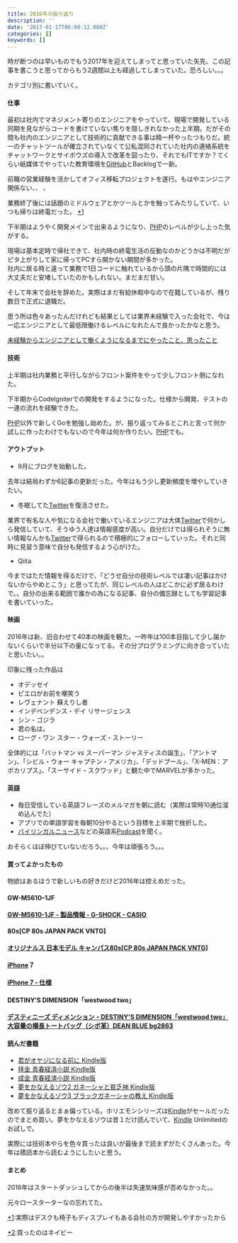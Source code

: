 ```yaml
---
title: 2016年の振り返り
description: ''
date: '2017-01-17T06:00:12.000Z'
categories: []
keywords: []
---
```


時が断つのは早いものでもう2017年を迎えてしまってと思っていた矢先、この記事を書こうと思ってからもう2週間以上も経過してしまっていた。恐ろしい。。。

カテゴリ別に書いていく。

#### 仕事

最初は社内でマネジメント寄りのエンジニアをやっていて、現場で開発している同期を見ながらコードを書けていない焦りを隠しきれなかった上半期。だがその間も社内のエンジニアとして技術的に貢献できる事は精一杯やったつもりだ。統一のチャットツールが確立されていなくて公私混同されていた社内の連絡系統をチャットワークとサイボウズの導入で改革を図ったり、それでもITですか？てくらい紙媒体でやっていた教育環境を[GitHub](http://d.hatena.ne.jp/keyword/GitHub)とBacklogで一新。  
  
前職の営業経験を活かしてオフィス移転プロジェクトを遂行。もはやエンジニア関係ない、、 、  
  
業務終了後には話題のミドルウェアとかツールとかを触ってみたりしていて、いつも帰りは終電だった。 [\*1](#f-2e9dfb5b "実際はデスクも椅子もディスプレイもある会社の方が開発しやすかったから")

下半期はようやく開発メインで出来るようになり、[PHP](http://d.hatena.ne.jp/keyword/PHP)のレベルが少し上った気がする。  
  
現場は基本定時で帰社できて、社内時の終電生活の反動なのかどうかは不明だがピタ上がりして家に帰ってPCすら開かない期間が多かった。  
社内に居る時と違って業務で1日コードに触れているから頭の片隅で時間的には大丈夫だと安堵していたのかもしれない。まだまだ甘い。

そして年末で会社を辞めた。実際はまだ有給休暇中なので在籍しているが、残り数日で正式に退職だ。  
  
思う所は色々あったんだけれども結果としては業界未経験で入った会社で、今は一応エンジニアとして最低限働けるレベルになれたんで良かったかなと思う。

[未経験からエンジニアとして働くようになるまでにやったこと、思ったこと](https://qiita.com/suy0n9/items/d1bfbd823d8b6dc562be)

#### 技術

上半期は社内業務と平行しながらフロント案件をやって少しフロント側になれた。  
  
下半期からCodeIgniterでの開発をするようになった。仕様から開発、テストの一連の流れを経験できた。  
  
[PHP](http://d.hatena.ne.jp/keyword/PHP)以外で新しくGoを勉強し始めた。が、振り返ってみるとこれと言って何か試しに作ったわけでもないので今年は何か作りたい。[PHP](http://d.hatena.ne.jp/keyword/PHP)でも。

#### アウトプット

*   9月にブログを始動した。

去年は結局わずか6記事の更新だった。今年はもう少し更新頻度を増やしていきたい。

*   冬眠してた[Twitter](http://d.hatena.ne.jp/keyword/Twitter)を復活させた。

業界で有名な人や気になる会社で働いているエンジニアは大体[Twitter](http://d.hatena.ne.jp/keyword/Twitter)で何かしら発信していて、そうゆう人達は情報感度が高い。自分だけでは得られそうに無い情報なんかも[Twitter](http://d.hatena.ne.jp/keyword/Twitter)で得られるので積極的にフォローしていった。それと同時に見習う意味で自分も発信するよう心がけた。

*   Qiita

今まではただ情報を得るだけで、「どうせ自分の技術レベルでは凄い記事はかけないからやめとこう」と思ってたが、同じレベルの人はどこかに必ず居るわけで。。自分の出来る範囲で誰かの為になる記事、自分の備忘録としても学習記事を書いていった。

#### 映画

2016年は新、旧合わせて40本の映画を観た。一昨年は100本目指して少し届かないくらいで半分以下の量になってる。その分プログラミングに向き合っていたと思いたい。。  
  
印象に残った作品は

*   オデッセイ
*   ピエロがお前を嘲笑う
*   レヴェナント 蘇えりし者
*   インデペンデンス・デイ リサージェンス
*   シン・ゴジラ
*   君の名は。
*   ローグ・ワン スター・ウォーズ・ストーリー

全体的には「バットマン vs スーパーマン ジャスティスの誕生」、「アントマン」、「シビル・ウォー キャプテン・アメリカ」、「デッドプール」、「X-MEN：アポカリプス」、「スーサイド・スクワッド」と観た中でMARVELが多かった。

#### 英語

*   毎日受信している英語フレーズのメルマガを朝に読む（実際は常時10通位溜め込んでた）
*   アプリでの単語学習を毎朝10分やるという目標を上半期で挫折した。
*   [バイリンガルニュース](https://itunes.apple.com/jp/podcast/bairingarunyusu-bilingual/id653415937?mt=2)などの英語系[Podcast](http://d.hatena.ne.jp/keyword/Podcast)を聞く。

おそらくほぼ伸びていないだろう。。。今年は頑張ろう。。。

#### 買ってよかったもの

物欲はあるほうで新しいもの好きだけど2016年は控えめだった。

#### GW-M5610–1JF

[**GW-M5610-1JF - 製品情報 - G-SHOCK - CASIO**](http://products.g-shock.jp/_detail/GW-M5610-1/)

#### 80s\[CP 80s JAPAN PACK VNTG\]

[**オリジナルス 日本モデル キャンパス80s\[CP 80s JAPAN PACK VNTG\]**](http://shop.adidas.jp/model/IOV23/)

#### [iPhone](http://d.hatena.ne.jp/keyword/iPhone)７

[**iPhone 7 - 仕様**](https://www.apple.com/jp/iphone-7/specs/)

#### DESTINY’S DIMENSION「westwood two」

[**デスティニーズ ディメンション・DESTINY'S DIMENSION「westwood two」大容量の横長トートバッグ（シボ革）DEAN BLUE bg2863**](https://www.amazon.co.jp/exec/obidos/ASIN/B014P0Y7AY/hatena-blog-22/)

#### 読んだ書籍

*   [君がオヤジになる前に Kindle版](https://www.amazon.co.jp/dp/B00DM1VHMO/ref=dp-kindle-redirect?_encoding=UTF8&btkr=1)
*   [拝金 青春経済小説 Kindle版](https://www.amazon.co.jp/dp/B00DM1VLGG/ref=dp-kindle-redirect?_encoding=UTF8&btkr=1)
*   [成金 青春経済小説 Kindle版](https://www.amazon.co.jp/%E6%88%90%E9%87%91-%E9%9D%92%E6%98%A5%E7%B5%8C%E6%B8%88%E5%B0%8F%E8%AA%AC-%E5%A0%80%E6%B1%9F%E8%B2%B4%E6%96%87-ebook/dp/B00DM1VHLK/ref=pd_sim_351_1?_encoding=UTF8&psc=1&refRID=ZSGBSH55GFHSD03A5PXH)
*   [夢をかなえるゾウ2 ガネーシャと貧乏神 Kindle版](https://www.amazon.co.jp/%E5%A4%A2%E3%82%92%E3%81%8B%E3%81%AA%E3%81%88%E3%82%8B%E3%82%BE%E3%82%A62-%E3%82%AC%E3%83%8D%E3%83%BC%E3%82%B7%E3%83%A3%E3%81%A8%E8%B2%A7%E4%B9%8F%E7%A5%9E-%E6%B0%B4%E9%87%8E%E6%95%AC%E4%B9%9F-ebook/dp/B00CHIL9KS/ref=sr_1_1?s=digital-text&ie=UTF8&qid=1484630569&sr=1-1&keywords=%E5%A4%A2%E3%82%92%E3%81%8B%E3%81%AA%E3%81%88%E3%82%8B%E3%82%BE%E3%82%A62)
*   [夢をかなえるゾウ3 ブラックガネーシャの教え Kindle版](https://www.amazon.co.jp/%E5%A4%A2%E3%82%92%E3%81%8B%E3%81%AA%E3%81%88%E3%82%8B%E3%82%BE%E3%82%A63-%E3%83%96%E3%83%A9%E3%83%83%E3%82%AF%E3%82%AC%E3%83%8D%E3%83%BC%E3%82%B7%E3%83%A3%E3%81%AE%E6%95%99%E3%81%88-%E6%B0%B4%E9%87%8E%E6%95%AC%E4%B9%9F-ebook/dp/B00SH2ASYG/ref=pd_sim_351_1?_encoding=UTF8&psc=1&refRID=09RNKPS1DSD1QWYFF9GE)

改めて振り返るとまぁ偏っている。ホリエモンシリーズは[Kindle](http://d.hatena.ne.jp/keyword/Kindle)がセールだったのでまとめ買い。夢をかなえるゾウは昔１だけ読んでいて、[Kindle](http://d.hatena.ne.jp/keyword/Kindle) Unlimitedのお試しで。

実際には技術本やらを色々買ったは良いが最後まで読まずがたくさんあった。今年は積読本から読むようにしたいと思う。

#### まとめ

2016年はスタートダッシュしてからの後半は失速気味感が否めなかった。。  
  
元々ロースターターなの忘れてた。

[\*1](#fn-2e9dfb5b):実際はデスクも椅子もディスプレイもある会社の方が開発しやすかったから

[\*2](#fn-708b75f6):買ったのはネイビー
